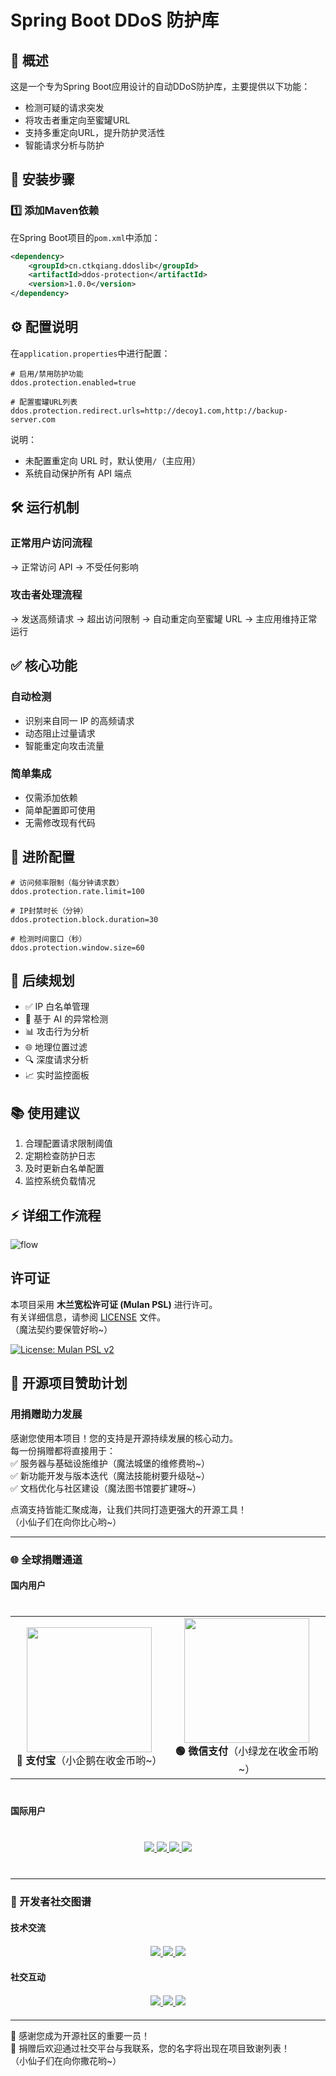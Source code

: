 # Spring Boot DDoS 防护库

## 🚀 概述

这是一个专为Spring Boot应用设计的自动DDoS防护库，主要提供以下功能：

- 检测可疑的请求突发
- 将攻击者重定向至蜜罐URL
- 支持多重定向URL，提升防护灵活性
- 智能请求分析与防护

## 📌 安装步骤

### 1️⃣ 添加Maven依赖

在Spring Boot项目的`pom.xml`中添加：

```xml
<dependency>
    <groupId>cn.ctkqiang.ddoslib</groupId>
    <artifactId>ddos-protection</artifactId>
    <version>1.0.0</version>
</dependency>
````

## ⚙️ 配置说明

在`application.properties`中进行配置：

```properties
# 启用/禁用防护功能
ddos.protection.enabled=true

# 配置蜜罐URL列表
ddos.protection.redirect.urls=http://decoy1.com,http://backup-server.com
```

说明：

- 未配置重定向 URL 时，默认使用`/`（主应用）
- 系统自动保护所有 API 端点

## 🛠️ 运行机制

### 正常用户访问流程

→ 正常访问 API
→ 不受任何影响

### 攻击者处理流程

→ 发送高频请求
→ 超出访问限制
→ 自动重定向至蜜罐 URL
→ 主应用维持正常运行

## ✅ 核心功能

### 自动检测

- 识别来自同一 IP 的高频请求
- 动态阻止过量请求
- 智能重定向攻击流量

### 简单集成

- 仅需添加依赖
- 简单配置即可使用
- 无需修改现有代码

## 🔧 进阶配置

```properties
# 访问频率限制（每分钟请求数）
ddos.protection.rate.limit=100

# IP封禁时长（分钟）
ddos.protection.block.duration=30

# 检测时间窗口（秒）
ddos.protection.window.size=60
```

## 🎯 后续规划

- ✅ IP 白名单管理
- 🚀 基于 AI 的异常检测
- 📊 攻击行为分析
- 🌐 地理位置过滤
- 🔍 深度请求分析
- 📈 实时监控面板

## 📚 使用建议

1. 合理配置请求限制阈值
2. 定期检查防护日志
3. 及时更新白名单配置
4. 监控系统负载情况

## ⚡ 详细工作流程
![flow](./assets/DDoS防护流程图.png)

## 许可证

本项目采用 **木兰宽松许可证 (Mulan PSL)** 进行许可。  
有关详细信息，请参阅 [LICENSE](LICENSE) 文件。  
（魔法契约要保管好哟~）

[![License: Mulan PSL v2](https://img.shields.io/badge/License-Mulan%20PSL%202-blue.svg)](http://license.coscl.org.cn/MulanPSL2)

## 🌟 开源项目赞助计划

### 用捐赠助力发展

感谢您使用本项目！您的支持是开源持续发展的核心动力。  
每一份捐赠都将直接用于：  
✅ 服务器与基础设施维护（魔法城堡的维修费哟~）  
✅ 新功能开发与版本迭代（魔法技能树要升级哒~）  
✅ 文档优化与社区建设（魔法图书馆要扩建呀~）

点滴支持皆能汇聚成海，让我们共同打造更强大的开源工具！  
（小仙子们在向你比心哟~）

---

### 🌐 全球捐赠通道

#### 国内用户

<div align="center" style="margin: 40px 0">

<div align="center">
<table>
<tr>
<td align="center" width="300">
<img src="https://github.com/ctkqiang/ctkqiang/blob/main/assets/IMG_9863.jpg?raw=true" width="200" />
<br />
<strong>🔵 支付宝</strong>（小企鹅在收金币哟~）
</td>
<td align="center" width="300">
<img src="https://github.com/ctkqiang/ctkqiang/blob/main/assets/IMG_9859.JPG?raw=true" width="200" />
<br />
<strong>🟢 微信支付</strong>（小绿龙在收金币哟~）
</td>
</tr>
</table>
</div>
</div>

#### 国际用户

<div align="center" style="margin: 40px 0">
  <a href="https://qr.alipay.com/fkx19369scgxdrkv8mxso92" target="_blank">
    <img src="https://img.shields.io/badge/Alipay-全球支付-00A1E9?style=flat-square&logo=alipay&logoColor=white&labelColor=008CD7">
  </a>
  
  <a href="https://ko-fi.com/F1F5VCZJU" target="_blank">
    <img src="https://img.shields.io/badge/Ko--fi-买杯咖啡-FF5E5B?style=flat-square&logo=ko-fi&logoColor=white">
  </a>
  
  <a href="https://www.paypal.com/paypalme/ctkqiang" target="_blank">
    <img src="https://img.shields.io/badge/PayPal-安全支付-00457C?style=flat-square&logo=paypal&logoColor=white">
  </a>
  
  <a href="https://donate.stripe.com/00gg2nefu6TK1LqeUY" target="_blank">
    <img src="https://img.shields.io/badge/Stripe-企业级支付-626CD9?style=flat-square&logo=stripe&logoColor=white">
  </a>
</div>

---

### 📌 开发者社交图谱

#### 技术交流

<div align="center" style="margin: 20px 0">
  <a href="https://github.com/ctkqiang" target="_blank">
    <img src="https://img.shields.io/badge/GitHub-开源仓库-181717?style=for-the-badge&logo=github">
  </a>
  
  <a href="https://stackoverflow.com/users/10758321/%e9%92%9f%e6%99%ba%e5%bc%ba" target="_blank">
    <img src="https://img.shields.io/badge/Stack_Overflow-技术问答-F58025?style=for-the-badge&logo=stackoverflow">
  </a>
  
  <a href="https://www.linkedin.com/in/ctkqiang/" target="_blank">
    <img src="https://img.shields.io/badge/LinkedIn-职业网络-0A66C2?style=for-the-badge&logo=linkedin">
  </a>
</div>

#### 社交互动

<div align="center" style="margin: 20px 0">
  <a href="https://www.instagram.com/ctkqiang" target="_blank">
    <img src="https://img.shields.io/badge/Instagram-生活瞬间-E4405F?style=for-the-badge&logo=instagram">
  </a>
  
  <a href="https://twitch.tv/ctkqiang" target="_blank">
    <img src="https://img.shields.io/badge/Twitch-技术直播-9146FF?style=for-the-badge&logo=twitch">
  </a>
  
  <a href="https://github.com/ctkqiang/ctkqiang/blob/main/assets/IMG_9245.JPG?raw=true" target="_blank">
    <img src="https://img.shields.io/badge/微信公众号-钟智强-07C160?style=for-the-badge&logo=wechat">
  </a>
</div>

---

🙌 感谢您成为开源社区的重要一员！  
💬 捐赠后欢迎通过社交平台与我联系，您的名字将出现在项目致谢列表！  
（小仙子们在向你撒花哟~）
